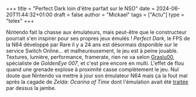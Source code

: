 +++
title = "Perfect Dark loin d'être parfait sur le NSO"
date = 2024-06-20T11:44:32+01:00
draft = false
author = "Mickael"
tags = ["Actu"]
type = "telex"
+++ 

Nintendo fait la chasse aux émulateurs, mais peut-être que le constructeur pourrait s'en inspirer pour ses propres jeux émulés ! *Perfect Dark*, le FPS de la N64 développé par Rare il y a 24 ans est désormais disponible sur le service Switch Online… et malheureusement, le jeu est à peine jouable. Textures, lumière, performance, framerate, rien ne va selon [Graslu00](https://x.com/Graslu00/status/1803442753654698123), spécialiste de *GoldenEye 007*, et c'est pire encore en multi. L'effet de flou quand une grenade explose à proximité casse complètement le jeu. Nul doute que Nintendo va mettre à jour son émulateur N64 mais ça la fout mal après la cagade de *Zelda: Ocarina of Time* dont l'émulation avait été [traitée](https://www.nintendolife.com/news/2022/01/video-nintendo-fixed-the-water-emulation-in-ocarina-of-time-on-switch) par dessus la jambe.